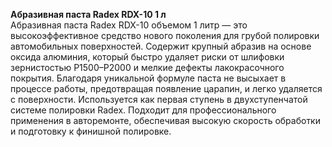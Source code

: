 **Абразивная паста Radex RDX-10 1 л**  
Абразивная паста Radex RDX-10 объемом 1 литр — это высокоэффективное средство нового поколения для грубой полировки автомобильных поверхностей. Содержит крупный абразив на основе оксида алюминия, который быстро удаляет риски от шлифовки зернистостью P1500–P2000 и мелкие дефекты лакокрасочного покрытия. Благодаря уникальной формуле паста не высыхает в процессе работы, предотвращая появление царапин, и легко удаляется с поверхности. Используется как первая ступень в двухступенчатой системе полировки Radex. Подходит для профессионального применения в авторемонте, обеспечивая высокую скорость обработки и подготовку к финишной полировке.


